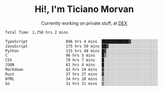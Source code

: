<h1 align="center">Hi!, I'm Ticiano Morvan</h1>
<p align="center">Currently working on private stuff, at <a href="https://getdex.ai" target="_blank">DEX</a></p>

<!--START_SECTION:waka-->

```txt
Total Time: 1,758 hrs 2 mins

TypeScript                 896 hrs 4 mins  ████████████▓░░░░░░░░░░░░   50.97 %
JavaScript                 175 hrs 50 mins ██▓░░░░░░░░░░░░░░░░░░░░░░   10.00 %
Python                     115 hrs 48 mins █▓░░░░░░░░░░░░░░░░░░░░░░░   06.59 %
C                          96 hrs 5 mins   █▒░░░░░░░░░░░░░░░░░░░░░░░   05.47 %
CSS                        70 hrs 7 mins   █░░░░░░░░░░░░░░░░░░░░░░░░   03.99 %
JSON                       61 hrs 4 mins   █░░░░░░░░░░░░░░░░░░░░░░░░   03.47 %
Markdown                   42 hrs 24 mins  ▓░░░░░░░░░░░░░░░░░░░░░░░░   02.41 %
Rust                       37 hrs 27 mins  ▓░░░░░░░░░░░░░░░░░░░░░░░░   02.13 %
HTML                       34 hrs 28 mins  ▒░░░░░░░░░░░░░░░░░░░░░░░░   01.96 %
Go                         31 hrs 21 mins  ▒░░░░░░░░░░░░░░░░░░░░░░░░   01.78 %
```

<!--END_SECTION:waka-->
